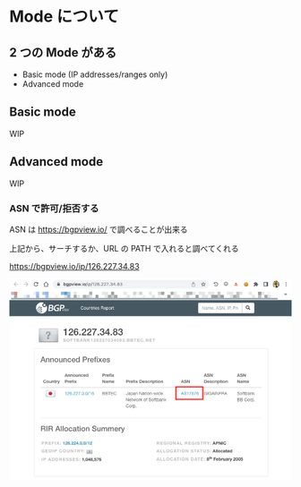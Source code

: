 # Mode について

## 2 つの Mode がある

+ Basic mode (IP addresses/ranges only)
+ Advanced mode

## Basic mode

WIP

## Advanced mode

WIP

### ASN で許可/拒否する

ASN は https://bgpview.io/ で調べることが出来る

上記から、サーチするか、URL の PATH で入れると調べてくれる

https://bgpview.io/ip/126.227.34.83

![](./asn-01.png)

